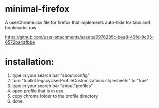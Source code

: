 # minimal-firefox

A userChrome.css file for firefox that implements auto-hide for tabs and bookmarks row

https://github.com/user-attachments/assets/0978235c-bea8-43fd-9e05-6572ba4afbbe



# installation:

1. type in your search bar "about:config"
2. turn "toolkit.legacyUserProfileCustomizations.stylesheets" to "true"
3. type in your search bar "about"profiles"
4. open profile that is in use
5. copy chrome folder to the profile directory
6. done.  





